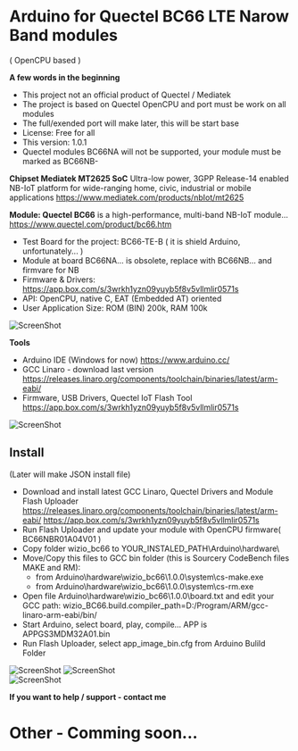 # Arduino for Quectel BC66 LTE Narow Band modules 
( OpenCPU based )

**A few words in the beginning**
* This project not an official product of Quectel / Mediatek
* The project is based on Quectel OpenCPU and port must be work on all modules
* The full/exended port will make later, this will be start base
* License: Free for all
* This version: 1.0.1
* Quectel modules BC66NA will not be supported, your module must be marked as BC66NB-

**Chipset Mediatek MT2625 SoC**
Ultra-low power, 3GPP Release-14 enabled NB-IoT platform for wide-ranging home, civic, industrial or mobile applications
https://www.mediatek.com/products/nbIot/mt2625


**Module: Quectel BC66**
is a high-performance, multi-band NB-IoT module...
https://www.quectel.com/product/bc66.htm
* Test Board for the project: BC66-TE-B ( it is shield Arduino, unfortunately... )
* Module at board BC66NA... is obsolete, replace with BC66NB... and firmvare for NB
* Firmware & Drivers: https://app.box.com/s/3wrkh1yzn09yuyb5f8v5vllmlir0571s
* API: OpenCPU, native C, EAT (Embedded AT) oriented
* User Application Size: ROM (BIN) 200k, RAM 100k

![ScreenShot](https://raw.githubusercontent.com/Wiz-IO/Arduino_MT2625_BC66/master/board.jpg)

**Tools**
* Arduino IDE (Windows for now)
https://www.arduino.cc/
* GCC Linaro - download last version
https://releases.linaro.org/components/toolchain/binaries/latest/arm-eabi/
* Firmware, USB Drivers, Quectel IoT Flash Tool
https://app.box.com/s/3wrkh1yzn09yuyb5f8v5vllmlir0571s

![ScreenShot](https://raw.githubusercontent.com/Wiz-IO/Arduino-Quectel-BC66/master/images/arduino.png)




## Install

(Later will make JSON install file)

* Download and install latest GCC Linaro, Quectel Drivers and Module Flash Uploader
https://releases.linaro.org/components/toolchain/binaries/latest/arm-eabi/
https://app.box.com/s/3wrkh1yzn09yuyb5f8v5vllmlir0571s
* Run Flash Uploader and update your module with OpenCPU firmware( BC66NBR01A04V01 )
* Copy folder wizio_bc66 to YOUR_INSTALED_PATH\Arduino\hardware\
* Move/Copy this files to GCC bin folder (this is Sourcery CodeBench files MAKE and RM):
    * from Arduino\hardware\wizio_bc66\1.0.0\system\cs-make.exe
    * from Arduino\hardware\wizio_bc66\1.0.0\system\cs-rm.exe
* Open file Arduino\hardware\wizio_bc66\1.0.0\board.txt and edit your GCC path: wizio_BC66.build.compiler_path=D:/Program/ARM/gcc-linaro-arm-eabi/bin/
* Start Arduino, select board, play, compile... APP is APPGS3MDM32A01.bin
* Run Flash Uploader, select app_image_bin.cfg from Arduino Bulild Folder

![ScreenShot](https://raw.githubusercontent.com/Wiz-IO/Arduino-Quectel-BC66/master/images/arduino_hardware.png)
![ScreenShot](https://raw.githubusercontent.com/Wiz-IO/Arduino-Quectel-BC66/master/images/gcc_bin.png)  
![ScreenShot](https://raw.githubusercontent.com/Wiz-IO/Arduino-Quectel-BC66/master/images/tool.png)

**If you want to help / support - contact me**

# Other - Comming soon...
